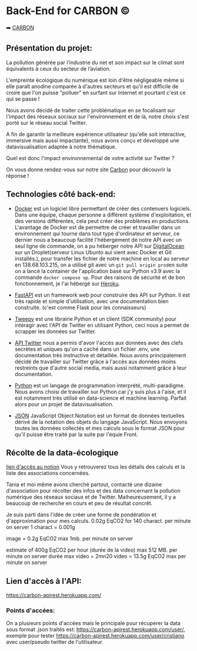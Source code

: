 # Back-End for CARBON ©
➡️  [CARBON](https://carbon-twitter.netlify.app/)

## Présentation du projet:

La pollution générée par l’industrie du net et son impact sur le climat sont équivalents à ceux du secteur de l’aviation.

L'empreinte écologique du numérique est loin d'être négligeable même si elle paraît anodine comparée à d'autres secteurs et qu'il est difficile de croire que l'on puisse "polluer" en surfant sur Internet et pourtant c'est ce qui se passe !

Nous avons décidé de traiter cette problématique en se focalisant sur l'impact des réseaux sociaux sur l'environnement et de là, notre choix s'est porté sur le réseau social Twitter.

A fin de garantir la meilleure expérience utilisateur (qu'elle soit interactive, immersive mais aussi impactante), nous avons conçu et développé une datavisualisation adaptée à notre thématique. 

Quel est donc l'impact environnemental de votre activité sur Twitter ? 

On vous donne rendez-vous sur notre site [Carbon](https://carbon-twitter.netlify.app) pour découvrir la réponse !

## Technologies côté back-end:
- [Docker](https://docs.docker.com/) est un logiciel libre permettant de créer des contenuers logiciels. Dans une équipe, chaque personne a différent système d'exploitation, et des versions différentes, cela peut créer des problèmes en productions. L'avantage de Docker est de permettre de créer et travailler dans un environnement qui tourne dans tout type d'ordinateur et serveur, ce dernier nous a beaucoup facilité l'hébergement de notre API avec un seul ligne de commande, on a pu héberger notre API sur [DigitalOcean](https://www.digitalocean.com/products/droplets/) sur un Droplet(serveur Linux Ubunto aui vient avec Docker et Git installés.), pour transfer les fichier de notre machine en local au serveur en 138.68.103.215, on a utilisé git avec un ```git pull origin prod```en suite on a lancé la container de l'application basé sur Python v3.9 avec la commande ```docker compose up```. Pour des raisons de sécurité et de bon fonctionnement, je l'ai hébergé sur [Heroku](https://carbon-apirest.herokuapp.com/).

- [FastAPI](https://fastapi.tiangolo.com/) est un framework web pour construire des API sur Python. Il est très rapide et simple d'utilisation, avec une documentation bien construite. (c'est comme Flask pour les connaisseurs)

- [Tweepy](https://www.tweepy.org/) est une librairie Python et un client (SDK community) pour intéragir avec l'API de Twitter en utilisant Python, ceci nous a permet de scrapper les données sur Twitter.

- [API Twitter](https://developer.twitter.com/en) nous a permis d'avoir l'accès aux données avec des clefs secrètes et uniques qu'on a caché dans un fichier .env, une documentation très instructive et détaillée. Nous avons principalement décidé de travailler sur Twitter grâce à l'accès aux données moins restreints que d'autre social media, mais aussi notamment grâce à leur documentation.
 
- [Python](https://docs.python.org/fr/3/) est un langage de programmation interprété, multi-paradigme. Nous avons choisi de travailler sur Python car j'y suis plus à l'aise, et il est notamment très utilisé en data-science et machine learning. Parfait alors pour un projet de datavisualisation.

- [JSON](https://www.json.org/json-en.html) JavaScript Object Notation est un format de données textuelles dérivé de la notation des objets du langage JavaScript. Nous envoyons toutes les données collectés et mes calculs sous le format JSON pour qu'il puisse être traité par la suite par l'équie Front.


## Récolte de la data-écologique
[lien d'accès au notion](https://www.notion.so/carbonproject/Compte-rendu-data-Ecologique-60d2de0b9e514b54a05626d54f7154ba)
 Vous y retrouverez tous les détails des calculs et la liste des associations concernées.
 
 Tania et moi même avons cherché partout, contacté une dizaine d'association pour récolter des infos et des data concernant la pollution numérique des réseaux sociaux et de Twitter. Malheureusement, il y a beaucoup de recherche en cours et peu de résultat concrêt.
 
Je suis parti dans l'idée de créer une forme de pondération et d'approximation pour mes calculs.
0.02g EqCO2 for 140 charact. per minute on server
1 charact = 0.001g

image = 0.2g EqCO2 max 1mb. per minute on server

estimate of 400g EqCO2 per hour (durée de la video) max 512 MB. per minute on server
durée max video = 2mn20
video = 13.5g EqCO2 max per minute on server
 
 ## Lien d'accès à l'API:
https://carbon-apirest.herokuapp.com/
  
### Points d'accées:
On a plusieurs points d'accées mais le principale pour récuperer la data sous format .json traités est: https://carbon-apirest.herokuapp.com/user/<username>, exemple pour tester https://carbon-apirest.herokuapp.com/user/cristiano avec user/pseudo twitter de l'utilisateur.

